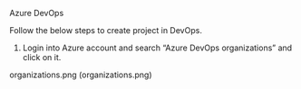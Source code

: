Azure DevOps

Follow the below steps to create project in DevOps.

1.	Login into Azure account and search “Azure DevOps organizations” and click on it.

organizations.png
(organizations.png)
